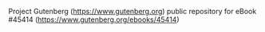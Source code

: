 Project Gutenberg (https://www.gutenberg.org) public repository for eBook #45414 (https://www.gutenberg.org/ebooks/45414)
